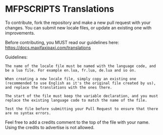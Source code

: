 # MFPSCRIPTS Translations
To contribute, fork the repository and make a new pull request with your changes. You can submit new locale files, or update an existing one with improvements.

Before contributing, you MUST read our guidelines here: https://docs.maxifaxipaxi.com/translations

Guidelines:

    The name of the locale file must be named with the language code, and be a lua file. For example en.lua, fr.lua, de.lua and so on.

    When creating a new locale file, simply copy an existing one (recommended to use English as it's the original file created by us), and replace the translations with the ones there.

    The start of the file must keep the variable declaration, and you must replace the existing language code to match the name of the file.

    Test the file before submitting your Pull Request to ensure that there are no syntax errors.

Feel free to add a credits comment to the top of the file with your name. Using the credits to advertise is not allowed.
